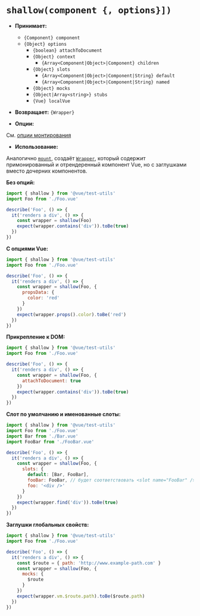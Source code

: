 # `shallow(component {, options}])`

- **Принимает:**

  - `{Component} component`
  - `{Object} options`
    - `{boolean} attachToDocument`
    - `{Object} context`
      - `{Array<Component|Object>|Component} children`
    - `{Object} slots`
        - `{Array<Component|Object>|Component|String} default`
        - `{Array<Component|Object>|Component|String} named`
    - `{Object} mocks`
    - `{Object|Array<string>} stubs`
    - `{Vue} localVue`

- **Возвращает:** `{Wrapper}`

- **Опции:**

См. [опции монтирования](./options.md)

- **Использование:**

Аналогично [`mount`](mount.md), создаёт [`Wrapper`](wrapper/README.md), который содержит примонированный и отрендеренный компонент Vue, но с заглушками вместо дочерних компонентов.

**Без опций:**

```js
import { shallow } from '@vue/test-utils'
import Foo from './Foo.vue'

describe('Foo', () => {
  it('renders a div', () => {
    const wrapper = shallow(Foo)
    expect(wrapper.contains('div')).toBe(true)
  })
})
```

**С опциями Vue:**

```js
import { shallow } from '@vue/test-utils'
import Foo from './Foo.vue'

describe('Foo', () => {
  it('renders a div', () => {
    const wrapper = shallow(Foo, {
      propsData: {
        color: 'red'
      }
    })
    expect(wrapper.props().color).toBe('red')
  })
})
```

**Прикрепление к DOM:**

```js
import { shallow } from '@vue/test-utils'
import Foo from './Foo.vue'

describe('Foo', () => {
  it('renders a div', () => {
    const wrapper = shallow(Foo, {
      attachToDocument: true
    })
    expect(wrapper.contains('div')).toBe(true)
  })
})
```

**Слот по умолчанию и именованные слоты:**

```js
import { shallow } from '@vue/test-utils'
import Foo from './Foo.vue'
import Bar from './Bar.vue'
import FooBar from './FooBar.vue'

describe('Foo', () => {
  it('renders a div', () => {
    const wrapper = shallow(Foo, {
      slots: {
        default: [Bar, FooBar],
        fooBar: FooBar, // будет соответствовать <slot name="FooBar" />,
        foo: '<div />'
      }
    })
    expect(wrapper.find('div')).toBe(true)
  })
})
```

**Заглушки глобальных свойств:**

```js
import { shallow } from '@vue/test-utils'
import Foo from './Foo.vue'

describe('Foo', () => {
  it('renders a div', () => {
    const $route = { path: 'http://www.example-path.com' }
    const wrapper = shallow(Foo, {
      mocks: {
        $route
      }
    })
    expect(wrapper.vm.$route.path).toBe($route.path)
  })
})
```
